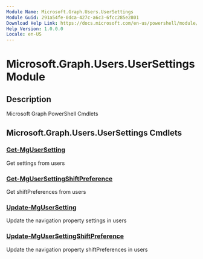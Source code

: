 ```yaml
---
Module Name: Microsoft.Graph.Users.UserSettings
Module Guid: 291a54fe-0dca-427c-a6c3-6fcc285e2801
Download Help Link: https://docs.microsoft.com/en-us/powershell/module/microsoft.graph.users.usersettings
Help Version: 1.0.0.0
Locale: en-US
---
```


# Microsoft.Graph.Users.UserSettings Module
## Description
Microsoft Graph PowerShell Cmdlets

## Microsoft.Graph.Users.UserSettings Cmdlets
### [Get-MgUserSetting](Get-MgUserSetting.md)
Get settings from users

### [Get-MgUserSettingShiftPreference](Get-MgUserSettingShiftPreference.md)
Get shiftPreferences from users

### [Update-MgUserSetting](Update-MgUserSetting.md)
Update the navigation property settings in users

### [Update-MgUserSettingShiftPreference](Update-MgUserSettingShiftPreference.md)
Update the navigation property shiftPreferences in users


